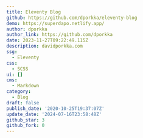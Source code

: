 ```yaml
---
title: Eleventy Blog
github: https://github.com/dporkka/eleventy-blog
demo: https://superdapo.netlify.app/
author: dporkka
author_link: https://github.com/dporkka
date: 2023-11-27T09:22:49.115Z
description: davidporkka.com
ssg:
  - Eleventy
css:
  - SCSS
ui: []
cms:
  - Markdown
category:
  - Blog
draft: false
publish_date: '2020-10-25T19:37:07Z'
update_date: '2024-07-16T23:58:48Z'
github_star: 3
github_fork: 0
---
```

